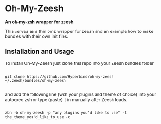 
<h1>Oh-My-Zeesh</h1>
<b>An oh-my-zsh wrapper for zeesh</b>

This serves as a thin omz wrapper for zeesh and an example how to make bundles with their own init files.

<h2>Installation and Usage</h2>

To install Oh-My-Zeesh just clone this repo into your Zeesh bundles folder

<pre>
<code>
git clone https://github.com/HyperWind/oh-my-zeesh ~/.zeesh/bundles/oh-my-zeesh
</code>
</pre>

and add the following line (with your plugins and theme of choice) into your autoexec.zsh or type (paste) it in manually after Zeesh loads.

<pre>
<code>
zbn -b oh-my-zeesh -p "any plugins you'd like to use" -t the_theme_you'd_like_to_use -c
</code>
</pre>


